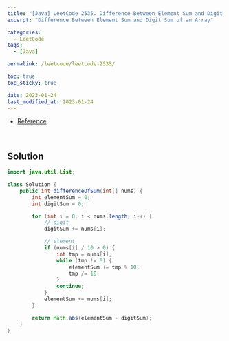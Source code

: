 ```yaml
---
title: "[Java] LeetCode 2535. Difference Between Element Sum and Digit Sum of an Array"
excerpt: "Difference Between Element Sum and Digit Sum of an Array"

categories:
  - LeetCode
tags:
  - [Java]

permalink: /leetcode/leetcode-2535/

toc: true
toc_sticky: true

date: 2023-01-24
last_modified_at: 2023-01-24
---
```


- [Reference](https://leetcode.com/problems/difference-between-element-sum-and-digit-sum-of-an-array/)

<br>

## Solution

```java
import java.util.List;

class Solution {
    public int differenceOfSum(int[] nums) {
        int elementSum = 0;
        int digitSum = 0;

        for (int i = 0; i < nums.length; i++) {
            // digit
            digitSum += nums[i];

            // element
            if (nums[i] / 10 > 0) {
                int tmp = nums[i];
                while (tmp != 0) {
                    elementSum += tmp % 10;
                    tmp /= 10;
                }
                continue;
            }
            elementSum += nums[i];
        }

        return Math.abs(elementSum - digitSum);
    }
}
```